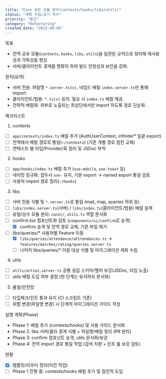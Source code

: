 ```yaml
---
title: "Core 공유 모듈 정리(contexts/hooks/libs/utils)"
status: "계획 수립/초기 착수"
priority: "중간"
category: "Refactoring"
created_date: "2025-09-09"
---
```


목표
- 전역 공유 모듈(`contexts`, `hooks`, `libs`, `utils`)을 일관된 규칙으로 정리해 재사용성과 가독성을 향상.
- 서버/클라이언트 경계를 명확히 하여 빌드 안정성과 보안을 강화.

원칙(요약)
- 서버 전용: 파일명 `*.server.ts(x)`, 네임드 배럴 `index.server.ts`만 통해 import.
- 클라이언트/범용: `*.ts(x)` 유지. 필요 시 `index.ts` 배럴 제공.
- 전략적 배럴화: 외부로 노출되는 최상단에서만 import 하도록 경로 단순화.

체크리스트
1) contexts
- [ ] `app/contexts/index.ts` 배럴 추가 (AuthUserContext, infinite/* 일괄 export)
- [ ] 전역에서 배럴 경로로 통일(`~/contexts`) (기존 개별 경로 점진 교체)
- [ ] 컨텍스트 별 타입/Provider/훅 정리 및 JSDoc 부착

2) hooks
- [ ] `app/hooks/index.ts` 배럴 추가 (`use-mobile`, `use-toast` 등)
- [ ] 네이밍 정규화: 접두사 `use-` 유지, 기본 export -> named export 통일 검토
- [ ] 사용처 import 경로 정리(`~/hooks`)

3) libs
- [ ] 서버 전용 식별 및 `*.server.ts`로 통일 (mail, map, queries 하위 등)
- [ ] `libs/index.server.ts`(서버) / `libs/index.ts`(클라이언트/범용) 배럴 설계
- [ ] 유틸/상수 모듈 분리: `const/`, `utils.ts` 역할 문서화
- [ ] confirm.tsx 컴포넌트화 검토 (`components/ui/confirm`로 승격)
  - [x] confirm 승격 및 전역 경로 교체, 기존 파일 제거
- [ ] libs/queries/* 사용처별 Feature 이동
  - [x] `libs/queries/attendance/atttendances.ts` → `features/matches/rating/queries.server.ts`
  - [ ] 나머지 libs/queries/* 이동 대상 식별 및 마이그레이션 계획 수립

4) utils
- [ ] `utils/action.server.ts` 공통 응답 스키마/헬퍼 보강(JSDoc, 타입 노출)
- [ ] utils 배럴 도입 여부 결정 (현 단계는 유지하되 문서화)

5) 품질/안전망
- [ ] 타입체크/린트 통과 유지 (CI 스크립트 기준)
- [ ] 위험 변경(파일명 변경) 시 단계적 마이그레이션 가이드 작성

실행 계획(Phase)
- Phase 1: 배럴 추가 (contexts/hooks) 및 사용 가이드 문서화
- Phase 2: libs 서버/클라 경계 식별 + 파일명/배럴 정리 (PR 분리)
- Phase 3: confirm 컴포넌트 승격, utils 문서화/보강
- Phase 4: 전역 import 경로 통일 작업 (검색 치환 + 린트 룰 보강 검토)

현황
- [x] 템플릿/라우터 정리(이전 작업)
- [ ] Phase 1 진행 중: contexts/hooks 배럴 추가 및 점진적 도입
